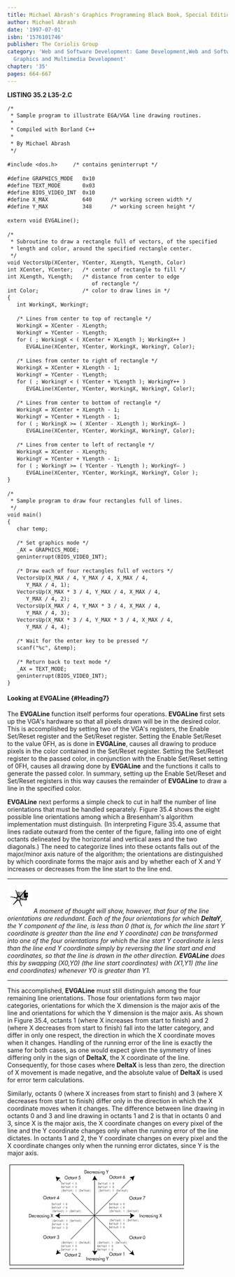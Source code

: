 ```yaml
---
title: Michael Abrash's Graphics Programming Black Book, Special Edition
author: Michael Abrash
date: '1997-07-01'
isbn: '1576101746'
publisher: The Coriolis Group
category: 'Web and Software Development: Game Development,Web and Software Development:
  Graphics and Multimedia Development'
chapter: '35'
pages: 664-667
---
```


**LISTING 35.2 L35-2.C**

    /*
     * Sample program to illustrate EGA/VGA line drawing routines.
     *
     * Compiled with Borland C++
     *
     * By Michael Abrash
     */

    #include <dos.h>     /* contains geninterrupt */

    #define GRAPHICS_MODE   0x10
    #define TEXT_MODE       0x03
    #define BIOS_VIDEO_INT  0x10
    #define X_MAX           640      /* working screen width */
    #define Y_MAX           348      /* working screen height */

    extern void EVGALine();

    /*
     * Subroutine to draw a rectangle full of vectors, of the specified
     * length and color, around the specified rectangle center.
     */
    void VectorsUp(XCenter, YCenter, XLength, YLength, Color)
    int XCenter, YCenter;   /* center of rectangle to fill */
    int XLength, YLength;   /* distance from center to edge
                               of rectangle */
    int Color;              /* color to draw lines in */
    {
       int WorkingX, WorkingY;

       /* Lines from center to top of rectangle */
       WorkingX = XCenter - XLength;
       WorkingY = YCenter - YLength;
       for ( ; WorkingX < ( XCenter + XLength ); WorkingX++ )
          EVGALine(XCenter, YCenter, WorkingX, WorkingY, Color);

       /* Lines from center to right of rectangle */
       WorkingX = XCenter + XLength - 1;
       WorkingY = YCenter - YLength;
       for ( ; WorkingY < ( YCenter + YLength ); WorkingY++ )
          EVGALine(XCenter, YCenter, WorkingX, WorkingY, Color);

       /* Lines from center to bottom of rectangle */
       WorkingX = XCenter + XLength - 1;
       WorkingY = YCenter + YLength - 1;
       for ( ; WorkingX >= ( XCenter - XLength ); WorkingX— )
          EVGALine(XCenter, YCenter, WorkingX, WorkingY, Color);

       /* Lines from center to left of rectangle */
       WorkingX = XCenter - XLength;
       WorkingY = YCenter + YLength - 1;
       for ( ; WorkingY >= ( YCenter - YLength ); WorkingY— )
          EVGALine(XCenter, YCenter, WorkingX, WorkingY, Color );
    }

    /*
     * Sample program to draw four rectangles full of lines.
     */
    void main()
    {
       char temp;

       /* Set graphics mode */
       _AX = GRAPHICS_MODE;
       geninterrupt(BIOS_VIDEO_INT);

       /* Draw each of four rectangles full of vectors */
       VectorsUp(X_MAX / 4, Y_MAX / 4, X_MAX / 4,
          Y_MAX / 4, 1);
       VectorsUp(X_MAX * 3 / 4, Y_MAX / 4, X_MAX / 4,
          Y_MAX / 4, 2);
       VectorsUp(X_MAX / 4, Y_MAX * 3 / 4, X_MAX / 4,
          Y_MAX / 4, 3);
       VectorsUp(X_MAX * 3 / 4, Y_MAX * 3 / 4, X_MAX / 4,
          Y_MAX / 4, 4);

       /* Wait for the enter key to be pressed */
       scanf("%c", &temp);

       /* Return back to text mode */
       _AX = TEXT_MODE;
       geninterrupt(BIOS_VIDEO_INT);
    }

#### Looking at EVGALine {#Heading7}

The **EVGALine** function itself performs four operations. **EVGALine**
first sets up the VGA's hardware so that all pixels drawn will be in the
desired color. This is accomplished by setting two of the VGA's
registers, the Enable Set/Reset register and the Set/Reset register.
Setting the Enable Set/Reset to the value 0FH, as is done in
**EVGALine**, causes all drawing to produce pixels in the color
contained in the Set/Reset register. Setting the Set/Reset register to
the passed color, in conjunction with the Enable Set/Reset setting of
0FH, causes all drawing done by **EVGALine** and the functions it calls
to generate the passed color. In summary, setting up the Enable
Set/Reset and Set/Reset registers in this way causes the remainder of
**EVGALine** to draw a line in the specified color.

**EVGALine** next performs a simple check to cut in half the number of
line orientations that must be handled separately. Figure 35.4 shows the
eight possible line orientations among which a Bresenham's algorithm
implementation must distinguish. (In interpreting Figure 35.4, assume
that lines radiate outward from the center of the figure, falling into
one of eight octants delineated by the horizontal and vertical axes and
the two diagonals.) The need to categorize lines into these octants
falls out of the major/minor axis nature of the algorithm; the
orientations are distinguished by which coordinate forms the major axis
and by whether each of X and Y increases or decreases from the line
start to the line end.

  ------------------- ------------------------------------------------------------------------------------------------------------------------------------------------------------------------------------------------------------------------------------------------------------------------------------------------------------------------------------------------------------------------------------------------------------------------------------------------------------------------------------------------------------------------------------------------------------------------------------------------------------------------------------------------------------------------------------
  ![](images/i.jpg)   *A moment of thought will show, however, that four of the line orientations are redundant. Each of the four orientations for which **DeltaY**, the Y component of the line, is less than 0 (that is, for which the line start Y coordinate is greater than the line end Y coordinate) can be transformed into one of the four orientations for which the line start Y coordinate is less than the line end Y coordinate simply by reversing the line start and end coordinates, so that the line is drawn in the other direction. **EVGALine** does this by swapping (X0,Y0) (the line start coordinates) with (X1,Y1) (the line end coordinates) whenever Y0 is greater than Y1.*
  ------------------- ------------------------------------------------------------------------------------------------------------------------------------------------------------------------------------------------------------------------------------------------------------------------------------------------------------------------------------------------------------------------------------------------------------------------------------------------------------------------------------------------------------------------------------------------------------------------------------------------------------------------------------------------------------------------------------

This accomplished, **EVGALine** must still distinguish among the four
remaining line orientations. Those four orientations form two major
categories, orientations for which the X dimension is the major axis of
the line and orientations for which the Y dimension is the major axis.
As shown in Figure 35.4, octants 1 (where X increases from start to
finish) and 2 (where X decreases from start to finish) fall into the
latter category, and differ in only one respect, the direction in which
the X coordinate moves when it changes. Handling of the running error of
the line is exactly the same for both cases, as one would expect given
the symmetry of lines differing only in the sign of **DeltaX**, the X
coordinate of the line. Consequently, for those cases where **DeltaX**
is less than zero, the direction of X movement is made negative, and the
absolute value of **DeltaX** is used for error term calculations.

Similarly, octants 0 (where X increases from start to finish) and 3
(where X decreases from start to finish) differ only in the direction in
which the X coordinate moves when it changes. The difference between
line drawing in octants 0 and 3 and line drawing in octants 1 and 2 is
that in octants 0 and 3, since X is the major axis, the X coordinate
changes on every pixel of the line and the Y coordinate changes only
when the running error of the line dictates. In octants 1 and 2, the Y
coordinate changes on every pixel and the X coordinate changes only when
the running error dictates, since Y is the major axis.

![**Figure 35.4**  *Bresenham's eight possible line orientations.*](images/35-04.jpg)
